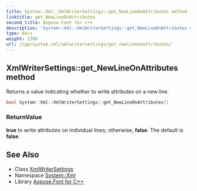 ```yaml
---
title: System::Xml::XmlWriterSettings::get_NewLineOnAttributes method
linktitle: get_NewLineOnAttributes
second_title: Aspose.Font for C++
description: 'System::Xml::XmlWriterSettings::get_NewLineOnAttributes method. Returns a value indicating whether to write attributes on a new line in C++.'
type: docs
weight: 1300
url: /cpp/system.xml/xmlwritersettings/get_newlineonattributes/
---
```

## XmlWriterSettings::get_NewLineOnAttributes method


Returns a value indicating whether to write attributes on a new line.

```cpp
bool System::Xml::XmlWriterSettings::get_NewLineOnAttributes()
```


### ReturnValue

**true** to write attributes on individual lines; otherwise, **false**. The default is **false**.

## See Also

* Class [XmlWriterSettings](../)
* Namespace [System::Xml](../../)
* Library [Aspose.Font for C++](../../../)
